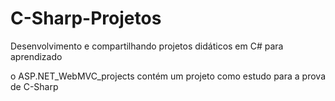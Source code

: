 # C-Sharp-Projetos
Desenvolvimento e compartilhando projetos didáticos em C# para aprendizado

o ASP.NET_WebMVC_projects contém um projeto como estudo para a prova de C-Sharp
